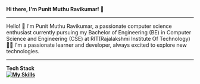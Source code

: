 <b>Hi there, I'm Punit Muthu Ravikumar! </b>👋<br> 

-------------------------------------

Hello! 👋 I'm Punit Muthu Ravikumar, a passionate computer science enthusiast currently pursuing my Bachelor of Engineering (BE) in Computer Science and Engineering (CSE) at RIT(Rajalakshmi Institute Of Technology)<br>
👨‍💻 I'm a passionate learner and developer, always excited to explore new technologies.

------------------------------------
<b>Tech Stack<br>
[![My Skills](https://skillicons.dev/icons?i=html,css,js,tailwind,flask,cpp,py,mysql)](https://skillicons.dev)
